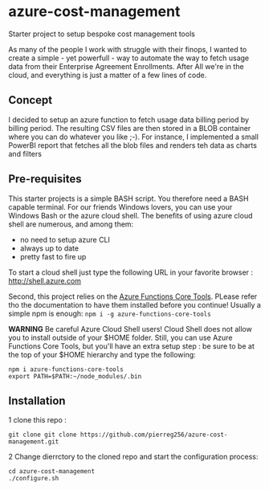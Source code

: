 # azure-cost-management
Starter project to setup bespoke cost management tools

As many of the people I work with struggle with their finops, I wanted to create a simple - yet powerfull - way to automate the way to fetch usage data from their Enterprise Agreement Enrollments.
After All we're in the cloud, and everything is just a matter of a few lines of code.

## Concept
I decided to setup an azure function to fetch usage data billing period by billing period. The resulting CSV files are then stored in a BLOB container where you can do whatever you like ;-). For instance, I implemented a small PowerBI report that fetches all the blob files and renders teh data as charts and filters

## Pre-requisites
This starter projects is a simple BASH script. You therefore need a BASH capable terminal. For our friends Windows lovers, you can use your Windows Bash or the azure cloud shell. The benefits of using azure cloud shell are numerous, and among them:
- no need to setup azure CLI
- always up to date
- pretty fast to fire up

To start a cloud shell just type the following URL in your favorite browser : http://shell.azure.com

Second, this project relies on the [Azure Functions Core Tools](https://github.com/Azure/azure-functions-core-tools). PLease refer tho the documentation to have them installed before you continue! Usually a simple npm is enough:
```npm i -g azure-functions-core-tools```

**WARNING** Be careful Azure Cloud Shell users! Cloud Shell does not allow you to install outside of your $HOME folder. Still, you can use Azure Functions Core Tools, but you'll have an extra setup step : be sure to be at the top of your $HOME hierarchy and type the following:

```
npm i azure-functions-core-tools
export PATH=$PATH:~/node_modules/.bin
```

## Installation
1 clone this repo : 

```git clone git clone https://github.com/pierreg256/azure-cost-management.git``` 

2 Change dierrctory to the cloned repo and start the configuration process:

```
cd azure-cost-management
./configure.sh
```

